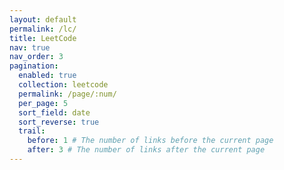 ```yaml
---
layout: default
permalink: /lc/
title: LeetCode
nav: true
nav_order: 3
pagination:
  enabled: true
  collection: leetcode
  permalink: /page/:num/
  per_page: 5
  sort_field: date
  sort_reverse: true
  trail:
    before: 1 # The number of links before the current page
    after: 3 # The number of links after the current page
---
```

